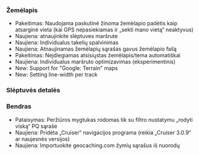 ### Žemėlapis
- Pakeitimas: Naudojama paskutinė žinoma žemėlapio padėtis kaip atsarginė vieta (kai GPS nepasiekiamas ir „sekti mano vietą“ neaktyvus)
- Naujiena: atnaujinkite slėptuves maršrute
- Naujiena: Individualus takelių spalvinimas
- Naujiena: Atnaujinamas žemėlapių sąrašas gavus žemėlapio failą
- Pakeitimas: Neįdiegiamas atsisiųstas žemėlapis/tema automatiškai
- Naujiena: Individualus maršruto optimizavimas (eksperimentinis)
- New: Support for "Google: Terrain" maps
- New: Setting line-width per track

### Slėptuvės detalės

### Bendras
- Pataisymas: Peržiūros mygtukas rodomas tik su filtro nustatymu „rodyti viską“ PQ sąraše
- Naujiena: Pridėta „Cruiser“ navigacijos programa (reikia „Cruiser 3.0.9“ ar naujesnės versijos)
- Naujiena: Importuokite geocaching.com žymių sąrašus iš nuorodų
